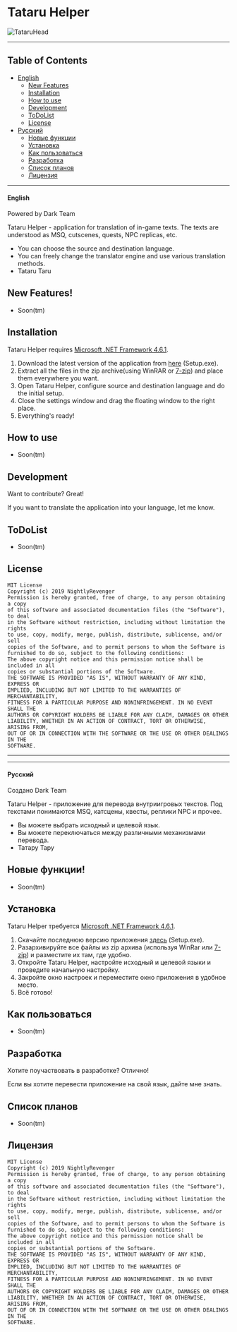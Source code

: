 # Tataru Helper
![TataruHead](https://i.imgur.com/dBckVf5.png)

---
## Table of Contents
* [English](#english)
   * [New Features](#new-features)
   * [Installation](#installation)
   * [How to use](#how-to-use)
   * [Development](#development)
   * [ToDoList](#todolist)
   * [License](#license)
* [Русский](#русский)
   * [Новые функции](#новые-функции)
   * [Установка](#установка)
   * [Как пользоваться]()
   * [Разработка](#как-пользоваться)
   * [Список планов](#список-планов)
   * [Лицензия](#лицензия)
---

#### English
Powered by Dark Team

Tataru Helper - application for translation of in-game texts. The texts are understood as MSQ, cutscenes, quests, NPC replicas, etc.

  - You can choose the source and destination language.
  - You can freely change the translator engine and use various translation methods.
  - Tataru Taru

## New Features!

  - Soon(tm)


## Installation

Tataru Helper requires [Microsoft .NET Framework 4.6.1](https://www.microsoft.com/en-us/download/details.aspx?id=49982).

1. Download the latest version of the application from [here](https://github.com/NightlyRevenger/TataruHelper/releases/latest) (Setup.exe).
2. Extract all the files in the zip archive(using WinRAR or [7-zip](https://www.7-zip.org/)) and place them everywhere you want.
3. Open Tataru Helper, configure source and destination language and do the initial setup.
4. Close the settings window and drag the floating window to the right place.
4. Everything's ready!

## How to use
- Soon(tm)

## Development

Want to contribute? Great!

If you want to translate the application into your language, let me know.



## ToDoList

 - Soon(tm)

## License
```
MIT License
Copyright (c) 2019 NightlyRevenger
Permission is hereby granted, free of charge, to any person obtaining a copy
of this software and associated documentation files (the "Software"), to deal
in the Software without restriction, including without limitation the rights
to use, copy, modify, merge, publish, distribute, sublicense, and/or sell
copies of the Software, and to permit persons to whom the Software is
furnished to do so, subject to the following conditions:
The above copyright notice and this permission notice shall be included in all
copies or substantial portions of the Software.
THE SOFTWARE IS PROVIDED "AS IS", WITHOUT WARRANTY OF ANY KIND, EXPRESS OR
IMPLIED, INCLUDING BUT NOT LIMITED TO THE WARRANTIES OF MERCHANTABILITY,
FITNESS FOR A PARTICULAR PURPOSE AND NONINFRINGEMENT. IN NO EVENT SHALL THE
AUTHORS OR COPYRIGHT HOLDERS BE LIABLE FOR ANY CLAIM, DAMAGES OR OTHER
LIABILITY, WHETHER IN AN ACTION OF CONTRACT, TORT OR OTHERWISE, ARISING FROM,
OUT OF OR IN CONNECTION WITH THE SOFTWARE OR THE USE OR OTHER DEALINGS IN THE
SOFTWARE.
```
---
---

#### Русский
Создано Dark Team

Tataru Helper - приложение для перевода внутриигровых текстов. Под текстами понимаются MSQ, катсцены, квесты, реплики NPC и прочее.

  - Вы можете выбрать исходный и целевой язык.
  - Вы можете переключаться между различными механизмами перевода. 
  - Татару Тару

## Новые функции!

  - Soon(tm)


## Установка

Tataru Helper требуется [Microsoft .NET Framework 4.6.1](https://www.microsoft.com/en-us/download/details.aspx?id=49982).

1. Скачайте последнюю версию приложения [здесь](https://github.com/NightlyRevenger/TataruHelper/releases/latest) (Setup.exe).
2. Разархивируйте все файлы из zip архива (используя WinRar или [7-zip](https://www.7-zip.org/)) и разместите их там, где удобно.
3. Откройте Tataru Helper, настройте исходный и целевой языки и проведите начальную настройку.
4. Закройте окно настроек и переместите окно приложения в удобное место.
4. Всё готово!

## Как пользоваться
- Soon(tm)

## Разработка

Хотите поучаствовать в разработке? Отлично!

Если вы хотите перевести приложение на свой язык, дайте мне знать.


## Список планов

 - Soon(tm)

## Лицензия
```
MIT License  
Copyright (c) 2019 NightlyRevenger  
Permission is hereby granted, free of charge, to any person obtaining a copy
of this software and associated documentation files (the "Software"), to deal
in the Software without restriction, including without limitation the rights
to use, copy, modify, merge, publish, distribute, sublicense, and/or sell
copies of the Software, and to permit persons to whom the Software is
furnished to do so, subject to the following conditions:
The above copyright notice and this permission notice shall be included in all
copies or substantial portions of the Software.  
THE SOFTWARE IS PROVIDED "AS IS", WITHOUT WARRANTY OF ANY KIND, EXPRESS OR
IMPLIED, INCLUDING BUT NOT LIMITED TO THE WARRANTIES OF MERCHANTABILITY,
FITNESS FOR A PARTICULAR PURPOSE AND NONINFRINGEMENT. IN NO EVENT SHALL THE
AUTHORS OR COPYRIGHT HOLDERS BE LIABLE FOR ANY CLAIM, DAMAGES OR OTHER
LIABILITY, WHETHER IN AN ACTION OF CONTRACT, TORT OR OTHERWISE, ARISING FROM,
OUT OF OR IN CONNECTION WITH THE SOFTWARE OR THE USE OR OTHER DEALINGS IN THE
SOFTWARE.  
```
